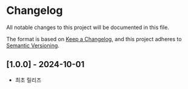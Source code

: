 # Changelog
All notable changes to this project will be documented in this file.

The format is based on [Keep a Changelog](https://keepachangelog.com/en/1.0.0/),
and this project adheres to [Semantic Versioning](https://semver.org/spec/v2.0.0.html).

<!--
## [1.x.x] - 2024-x-x

### Added
- 

### Changed
- 

### Deprecated 
- 

### Removed 
- 

### Fixed 
- 

---

-->

## [1.0.0] - 2024-10-01

- 최초 릴리즈
